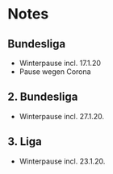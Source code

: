 # Notes

## Bundesliga

- Winterpause incl. 17.1.20
- Pause wegen Corona


## 2. Bundesliga
- Winterpause incl. 27.1.20.

## 3. Liga
-  Winterpause incl. 23.1.20.

